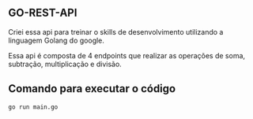 ## GO-REST-API ##

Criei essa api para treinar o skills de desenvolvimento utilizando a linguagem Golang do google.

Essa api é composta de 4 endpoints que realizar as operações de soma, subtração, multiplicação e divisão.

## Comando para executar o código ###

```
go run main.go
```


